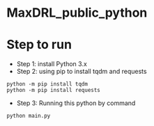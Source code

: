 # MaxDRL_public_python

# Step to run
+ Step 1: install Python 3.x
+ Step 2: using pip to install tqdm and requests
```
python -m pip install tqdm
python -m pip install requests
```
+ Step 3: Running this python by command
```
python main.py
```
